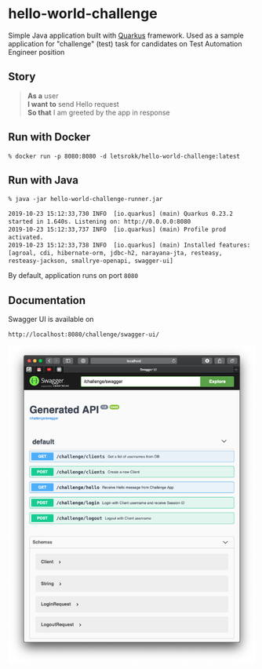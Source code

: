 # hello-world-challenge

Simple Java application built with [Quarkus](https://quarkus.io) framework. Used as a sample application for "challenge" (test) task for candidates on 
Test Automation Engineer position 

## Story

> **As a** user  
> **I want to** send Hello request  
> **So that** I am greeted by the app in response

## Run with Docker

```
% docker run -p 8080:8080 -d letsrokk/hello-world-challenge:latest
```

## Run with Java

```
% java -jar hello-world-challenge-runner.jar 
```
```
2019-10-23 15:12:33,730 INFO  [io.quarkus] (main) Quarkus 0.23.2 started in 1.640s. Listening on: http://0.0.0.0:8080
2019-10-23 15:12:33,737 INFO  [io.quarkus] (main) Profile prod activated. 
2019-10-23 15:12:33,738 INFO  [io.quarkus] (main) Installed features: [agroal, cdi, hibernate-orm, jdbc-h2, narayana-jta, resteasy, resteasy-jackson, smallrye-openapi, swagger-ui]
```
By default, application runs on port `8080`

## Documentation

Swagger UI is available on 
```
http://localhost:8080/challenge/swagger-ui/
```
![Swagger UI](readme/swagger-ui.png "Swagger UI")